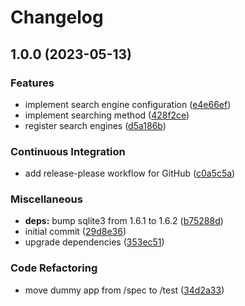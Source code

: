 # Changelog

## 1.0.0 (2023-05-13)


### Features

* implement search engine configuration ([e4e66ef](https://github.com/yetti/omakase_search/commit/e4e66ef3154c4f3305689bcf95289f739d2a6247))
* implement searching method ([428f2ce](https://github.com/yetti/omakase_search/commit/428f2ce80bdfb91b8d73dc05d2b83fa03a632414))
* register search engines ([d5a186b](https://github.com/yetti/omakase_search/commit/d5a186bce2a27253b7a03e5f5258deb51f5ebce4))


### Continuous Integration

* add release-please workflow for GitHub ([c0a5c5a](https://github.com/yetti/omakase_search/commit/c0a5c5a63977434e5e6ed65ffedef4e75cac2274))


### Miscellaneous

* **deps:** bump sqlite3 from 1.6.1 to 1.6.2 ([b75288d](https://github.com/yetti/omakase_search/commit/b75288d0fbeec9bd77e18130b50a26acfbf2b849))
* initial commit ([29d8e36](https://github.com/yetti/omakase_search/commit/29d8e364662371817d71dafdfd148bbf9c16808b))
* upgrade dependencies ([353ec51](https://github.com/yetti/omakase_search/commit/353ec5153f8adf06fd713de4323f35fda365e233))


### Code Refactoring

* move dummy app from /spec to /test ([34d2a33](https://github.com/yetti/omakase_search/commit/34d2a33132d59b1f7858af7bf6ba5da0945005cf))
